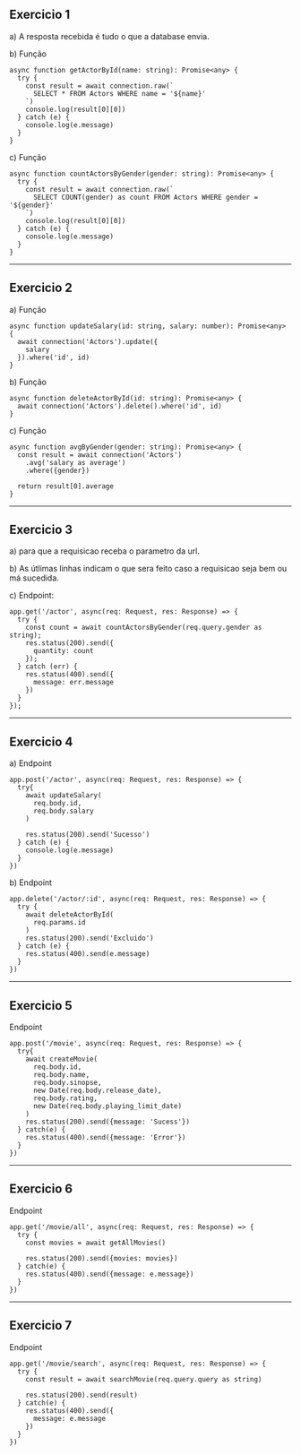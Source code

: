 ## Exercicio 1

a) A resposta recebida é tudo o que a database envia.

b) Função
```
async function getActorById(name: string): Promise<any> {
  try {
    const result = await connection.raw(`
      SELECT * FROM Actors WHERE name = '${name}'
    `)
    console.log(result[0][0])
  } catch (e) {
    console.log(e.message)
  }
}
``` 

c) Função
```
async function countActorsByGender(gender: string): Promise<any> {
  try {
    const result = await connection.raw(`
      SELECT COUNT(gender) as count FROM Actors WHERE gender = '${gender}'
    `)
    console.log(result[0][0])
  } catch (e) {
    console.log(e.message)
  }
}
```

---

## Exercicio 2

a) Função
```
async function updateSalary(id: string, salary: number): Promise<any> {
  await connection('Actors').update({
    salary
  }).where('id', id)
}
```

b) Função 
```
async function deleteActorById(id: string): Promise<any> {
  await connection('Actors').delete().where('id', id)
}
```

c) Função
```
async function avgByGender(gender: string): Promise<any> {
  const result = await connection('Actors')
    .avg('salary as average')
    .where({gender})

  return result[0].average
}
```

---

## Exercicio 3

a) para que a requisicao receba o parametro da url.

b) As útlimas linhas indicam o que sera feito caso a requisicao seja bem ou má sucedida.

c) Endpoint: 
```
app.get('/actor', async(req: Request, res: Response) => {
  try {
    const count = await countActorsByGender(req.query.gender as string);
    res.status(200).send({
      quantity: count
    });
  } catch (err) {
    res.status(400).send({
      message: err.message
    })
  }
});
```

---

## Exercicio 4

a) Endpoint
```
app.post('/actor', async(req: Request, res: Response) => {
  try{
    await updateSalary(
      req.body.id,
      req.body.salary
    )

    res.status(200).send('Sucesso')
  } catch (e) {
    console.log(e.message)
  }
})
```

b) Endpoint
```
app.delete('/actor/:id', async(req: Request, res: Response) => {
  try {
    await deleteActorById(
      req.params.id
    )
    res.status(200).send('Excluido')
  } catch (e) {
    res.status(400).send(e.message)
  }
})
```

---

## Exercicio 5

Endpoint
```
app.post('/movie', async(req: Request, res: Response) => {
  try{
    await createMovie(
      req.body.id,
      req.body.name,
      req.body.sinopse,
      new Date(req.body.release_date),
      req.body.rating,
      new Date(req.body.playing_limit_date)
    )
    res.status(200).send({message: 'Sucess'})
  } catch(e) {
    res.status(400).send({message: 'Error'})
  }
})
```

---

## Exercicio 6

Endpoint
```
app.get('/movie/all', async(req: Request, res: Response) => {
  try {
    const movies = await getAllMovies()
    
    res.status(200).send({movies: movies})
  } catch(e) {
    res.status(400).send({message: e.message})
  }
})
```

---

## Exercicio 7

Endpoint
``` 
app.get('/movie/search', async(req: Request, res: Response) => {
  try {
    const result = await searchMovie(req.query.query as string)

    res.status(200).send(result)
  } catch(e) {
    res.status(400).send({
      message: e.message
    })
  }
})
```
